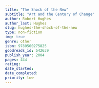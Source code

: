 ```yaml
---
title: "The Shock of the New"
subtitle: "Art and the Century of Change"
author: Robert Hughes
author_last: Hughes
slug: hughes-the-shock-of-the-new
type: non-fiction
img: true
genre: other
isbn: 9780500275825
goodreads_id: 542639
publish_year: 2004
pages: 444
rating: 
date_started:
date_completed:
priority: low
---
```

